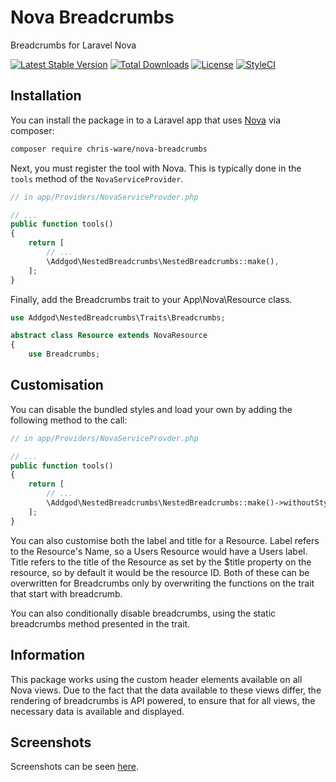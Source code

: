 # Nova Breadcrumbs
Breadcrumbs for Laravel Nova

[![Latest Stable Version](https://badgen.net/packagist/v/chris-ware/nova-breadcrumbs)](https://packagist.org/packages/chris-ware/nova-breadcrumbs)
[![Total Downloads](https://badgen.net/packagist/dt/chris-ware/nova-breadcrumbs)](ttps://packagist.org/packages/chris-ware/nova-breadcrumbs)
[![License](https://badgen.net/packagist/license/chris-ware/nova-breadcrumbs)](https://packagist.org/packages/chris-ware/nova-breadcrumbs)
[![StyleCI](https://github.styleci.io/repos/160367785/shield?branch=master)](https://github.styleci.io/repos/160367785)

## Installation

You can install the package in to a Laravel app that uses [Nova](https://nova.laravel.com) via composer:

```bash
composer require chris-ware/nova-breadcrumbs
```

Next, you must register the tool with Nova. This is typically done in the `tools` method of the `NovaServiceProvider`.

```php
// in app/Providers/NovaServiceProvder.php

// ...
public function tools()
{
    return [
        // ...
        \Addgod\NestedBreadcrumbs\NestedBreadcrumbs::make(),
    ];
}
```

Finally, add the Breadcrumbs trait to your App\Nova\Resource class.

```php
use Addgod\NestedBreadcrumbs\Traits\Breadcrumbs;

abstract class Resource extends NovaResource
{
    use Breadcrumbs;
```

## Customisation

You can disable the bundled styles and load your own by adding the following method to the call:

```php
// in app/Providers/NovaServiceProvder.php

// ...
public function tools()
{
    return [
        // ...
        \Addgod\NestedBreadcrumbs\NestedBreadcrumbs::make()->withoutStyles(),
    ];
}
```

You can also customise both the label and title for a Resource. Label refers to the Resource's Name, so a Users Resource would have a Users label. Title refers to the title of the Resource as set by the $title property on the resource, so by default it would be the resource ID. Both of these can be overwritten for Breadcrumbs only by overwriting the functions on the trait that start with breadcrumb.

You can also conditionally disable breadcrumbs, using the static breadcrumbs method presented in the trait.

## Information

This package works using the custom header elements available on all Nova views. Due to the fact that the data available to these views differ, the rendering of breadcrumbs is API powered, to ensure that for all views, the necessary data is available and displayed. 

## Screenshots
Screenshots can be seen [here](screenshots.md).
